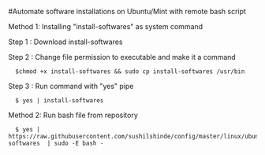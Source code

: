 #Automate software installations on Ubuntu/Mint with remote bash script 

Method 1: Installing "install-softwares" as system command

Step 1 : Download install-softwares

Step 2 : Change file permission to executable and make it a command

      $chmod +x install-softwares && sudo cp install-softwares /usr/bin
Step 3 : Run command with "yes" pipe

      $ yes | install-softwares
      
Method 2: Run bash file from repository

      $ yes | https://raw.githubusercontent.com/sushilshinde/config/master/linux/ubuntu/install-softwares  | sudo -E bash - 
